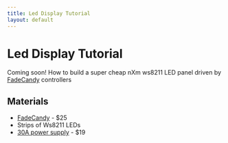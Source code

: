 ```yaml
---
title: Led Display Tutorial
layout: default
---
```

# Led Display Tutorial
Coming soon! How to build a super cheap nXm ws8211 LED panel driven by [FadeCandy](https://github.com/scanlime/fadecandy) controllers

## Materials
- [FadeCandy](https://github.com/scanlime/fadecandy) - $25
- Strips of Ws8211 LEDs
- [30A power supply](https://www.amazon.com/gp/product/B01HJA3OUG/ref=ppx_yo_dt_b_asin_title_o00_s00?ie=UTF8&psc=1) - $19
